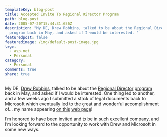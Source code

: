 ```yaml
---
templateKey: blog-post
title: Accepted Invite To Regional Director Program
path: blog-post
date: 2005-07-20T15:44:31.656Z
description: "My DE, Drew Robbins, talked to be about the Regional Director
  program back in May, and asked if I would be interested. "
featuredpost: false
featuredimage: /img/default-post-image.jpg
tags:
  - asp.net
  - Personal
category:
  - Personal
comments: true
share: true
---
```


My DE, [Drew Robbins](http://geekswithblogs.net/drewby), talked to be about the [Regional Director](http://msdn.microsoft.com/isv/rd) [program](http://msdn.microsoft.com/isv/rd) back in May, and asked if I would be interested. One thing led to another, and a few weeks ago I submitted a stack of legal documents back to Microsoft which eventually led to the great and wonderful accomplishment of… my name appearing [on this](http://www.microsoftregionaldirectors.com/Public/rdFindNC.aspx) [web page](http://www.microsoftregionaldirectors.com/Public/rdFindNC.aspx)!

I’m honored to have been invited and to be in such excellent company, and I’m looking forward to the opportunity to work with Drew and Microsoft in some new ways.
